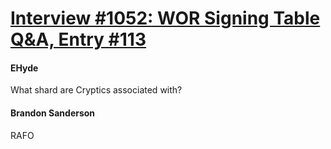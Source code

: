 # [Interview #1052: WOR Signing Table Q&A, Entry #113](https://www.theoryland.com/intvmain.php?i=1052#113)

#### EHyde

What shard are Cryptics associated with?

#### Brandon Sanderson

RAFO

